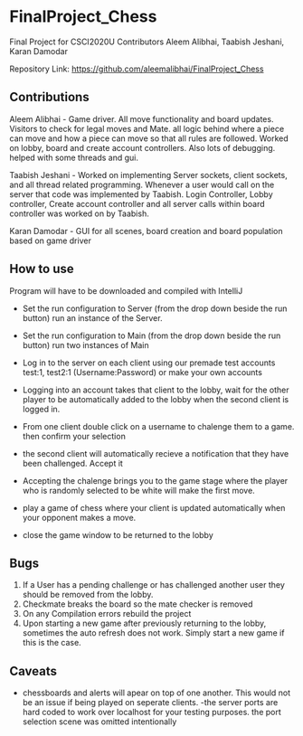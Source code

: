 # FinalProject_Chess
Final Project for CSCI2020U
Contributors Aleem Alibhai, Taabish Jeshani, Karan Damodar


Repository Link: https://github.com/aleemalibhai/FinalProject_Chess

## Contributions

Aleem Alibhai - Game driver. All move functionality and board updates. Visitors to check for legal moves and Mate. all logic behind where a piece can move and how a piece can move so that all rules are followed. Worked on lobby, board and create account controllers. Also lots of debugging. helped with some threads and gui.

Taabish Jeshani - Worked on implementing Server sockets, client sockets, and all thread related programming. Whenever a user would 
call on the server that code was implemented by Taabish. Login Controller, Lobby controller, Create account controller and all
server calls within board controller was worked on by Taabish.

Karan Damodar - GUI for all scenes, board creation and board population based on game driver


## How to use

Program will have to be downloaded and compiled with IntelliJ
- Set the run configuration to Server (from the drop down beside the run button) run an instance of the Server.

- Set the run configuration to Main (from the drop down beside the run button) run two instances of Main

- Log in to the server on each client using our premade test accounts test:1, test2:1 (Username:Password) or make your own accounts

- Logging into an account takes that client to the lobby, wait for the other player to be automatically added to the lobby when the second client is logged in.

- From one client double click on a username to chalenge them to a game. then confirm your selection

- the second client will automatically recieve a notification that they have been challenged. Accept it

- Accepting the chalenge brings you to the game stage where the player who is randomly selected to be white will make the first move.

- play a game of chess where your client is updated automatically when your opponent makes a move.

- close the game window to be returned to the lobby


## Bugs

1. If a User has a pending challenge or has challenged another user they should be removed from the lobby.
3. Checkmate breaks the board so the mate checker is removed
4. On any Compilation errors rebuild the project
5. Upon starting a new game after previously returning to the lobby, sometimes the auto refresh does not work. Simply start a new game if this is the case.


## Caveats
- chessboards and alerts will apear on top of one another. This would not be an issue if being played on seperate clients.
-the server ports are hard coded to work over localhost for your testing purposes. the port selection scene was omitted intentionally

